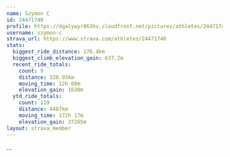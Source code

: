 ```yaml
---
name: Szymon C
id: 24471740
profile: https://dgalywyr863hv.cloudfront.net/pictures/athletes/24471740/7213253/2/large.jpg
username: szymon-c
strava_url: https://www.strava.com/athletes/24471740
stats:
  biggest_ride_distance: 176.4km
  biggest_climb_elevation_gain: 637.2m
  recent_ride_totals:
    count: 9
    distance: 328.93km
    moving_time: 12h 08m
    elevation_gain: 1630m
  ytd_ride_totals:
    count: 119
    distance: 4487km
    moving_time: 172h 17m
    elevation_gain: 37265m
layout: strava_member
--- 
```

...
